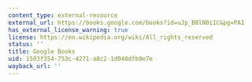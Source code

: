 ```yaml
---
content_type: external-resource
external_url: https://books.google.com/books?id=uJp_B8lN0iIC&pg=PA1
has_external_license_warning: true
license: https://en.wikipedia.org/wiki/All_rights_reserved
status: ''
title: Google Books
uid: 1503f354-753c-4271-a8c2-1d040dfb9e7e
wayback_url: ''
---
```

